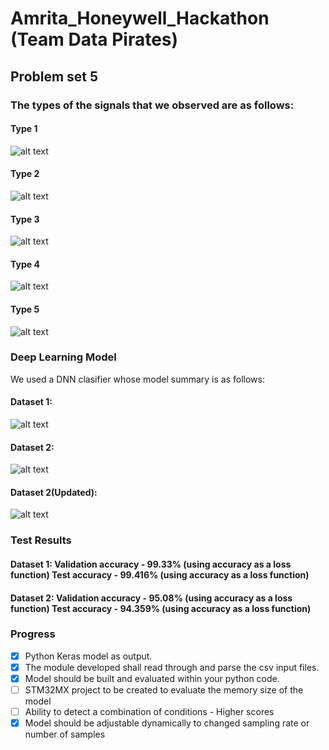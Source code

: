 # Amrita_Honeywell_Hackathon (Team Data Pirates)
## Problem set 5
### The types of the signals that we observed are as follows: 
#### Type 1
![alt text](https://github.com/aswarth123/Amrita_Honeywell_Hackathon/blob/main/images/1.png?raw=true)
#### Type 2
![alt text](https://github.com/aswarth123/Amrita_Honeywell_Hackathon/blob/main/images/2.png?raw=true)
#### Type 3
![alt text](https://github.com/aswarth123/Amrita_Honeywell_Hackathon/blob/main/images/3.png?raw=true)
#### Type 4
![alt text](https://github.com/aswarth123/Amrita_Honeywell_Hackathon/blob/main/images/4.png?raw=true)
#### Type 5
![alt text](https://github.com/aswarth123/Amrita_Honeywell_Hackathon/blob/main/images/5.png?raw=true)

### Deep Learning Model
We used a DNN clasifier whose model summary is as follows:
#### Dataset 1:
![alt text](https://github.com/aswarth123/Amrita_Honeywell_Hackathon/blob/main/images/data1.png?raw=true)
#### Dataset 2:
![alt text](https://github.com/aswarth123/Amrita_Honeywell_Hackathon/blob/main/images/data2.png?raw=true)
#### Dataset 2(Updated):
![alt text](https://github.com/aswarth123/Amrita_Honeywell_Hackathon/blob/main/images/update_data2.png?raw=true)

### Test Results
#### Dataset 1: Validation accuracy - 99.33% (using accuracy as a loss function) Test accuracy - 99.416% (using accuracy as a loss function)
#### Dataset 2: Validation accuracy - 95.08% (using accuracy as a loss function) Test accuracy - 94.359% (using accuracy as a loss function)

### Progress
- [x] Python Keras model as output.
- [x] The module developed shall read through and parse the csv input files.
- [x] Model should be built and evaluated within your python code.
- [ ] STM32MX project to be created to evaluate the memory size of the model
- [ ] Ability to detect a combination of conditions - Higher scores
- [x] Model should be adjustable dynamically to changed sampling rate or number of samples
